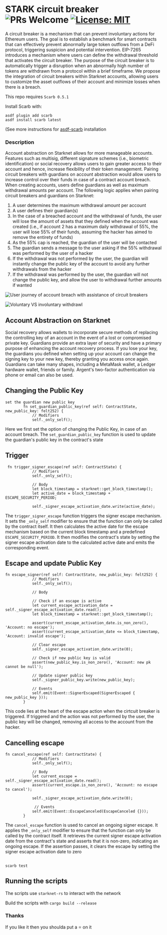 # STARK circuit breaker ![PRs Welcome](https://img.shields.io/badge/PRs-welcome-green.svg) [![License: MIT](https://img.shields.io/badge/License-MIT-yellow.svg)](https://github.com/auditless/cairo-template/blob/main/LICENSE)

A circuit breaker is a mechanism that can prevent involuntary actions for Ethereum users. The goal is to establish a benchmark for smart contracts that can effectively prevent abnormally large token outflows from a DeFi protocol, triggering suspicion and potential intervention.
EIP-7265 introduces a mechanism where users can define the withdrawal threshold that activates the circuit breaker. The purpose of the circuit breaker is to automatically trigger a disruption when an abnormally high number of tokens are withdrawn from a protocol within a brief timeframe. We propose the integration of circuit breakers within Starknet accounts, allowing users to customize the asset outflows of their account and minimize losses when there is a breach.



This repo requires `Scarb 0.5.1`

Install Scarb with:

```
asdf plugin add scarb
asdf install scarb latest
```

(See more instructions for [asdf-scarb](https://github.com/software-mansion/asdf-scarb) installation

### Description

Account abstraction on Starknet allows for more manageable accounts. Features such as multisig, different signature schemes (i.e., biometric identification) or social recovery allows users to gain greater access to their account and hence, increase flexibility of their token management.
Pairing circuit breakers with guardians on account abstraction would allow users to increase control over their funds in case of a contract account breach. When creating accounts, users define guardians as well as maximum withdrawal amounts per account. The following logic applies when pairing circuit breakers and guardians on Starknet:
1. A user determines the maximum withdrawal amount per account
2. A user defines their guardian(s)
3. In the case of a breached account and the withdrawal of funds, the user will lose the amount of assets that they defined when the account was created (i.e., if account 2 has a maximum daily withdrawal of 55%, the user will lose 55% of their funds, assuming the hacker has aimed to remove the entirety of funds)
4. As the 55% cap is reached, the guardian of the user will be contacted
5. The guardian sends a message to the user asking if the 55% withdrawal was performed by the user of a hacker
6. If the withdrawal was not performed by the user, the guardian will instantly change the public key of the account to avoid any further withdrawals from the hacker
7. If the withdrawal was performed by the user, the guardian will not change the public key, and allow the user to withdrawal further amounts if wanted

![User journey of account breach with assistance of circuit breakers](https://files.gitbook.com/v0/b/gitbook-x-prod.appspot.com/o/spaces%2Fy5KeJYomgCy3lWFYyLpo%2Fuploads%2FeIP1ARosYwGk5BtJVQxK%2Fimage.png?alt=media&token=5e18bd61-efce-44de-ac37-3b12c70d8b5a)

![Voluntary VS involuntary withdrawl](https://files.gitbook.com/v0/b/gitbook-x-prod.appspot.com/o/spaces%2Fy5KeJYomgCy3lWFYyLpo%2Fuploads%2FiMFLQfkjhbspOcpmY7ND%2FScreenshot%202023-07-09%20at%2013.41.00.png?alt=media&token=ad9a977a-c8b9-49c6-bf29-ea1eaa8ea487)

## Account Abstraction on Starknet
Social recovery allows wallets to incorporate secure methods of replacing the controlling key of an account in the event of a lost or compromised private key. Guardians provide an extra layer of security and have a primary purpose of enhancing the account recovery process. If you lose your key, the guardians you defined when setting up your account can change the signing key to your new key, thereby granting you access once again. Guardians can take many shapes, including a MetaMask wallet, a Ledger hardware wallet, friends or family. Argent's two-factor authentication via phone or email can also be used.


## Changing the Public Key
```
set the guardian new public key
        fn set_guardian_public_key(ref self: ContractState, new_public_key: felt252) {
            // Modifiers
            self._only_self();
```
Here we first set the option of changing the Public Key, in case of an account breach. The `set_guardian_public_key` function is used to update the guardian's public key in the contract's state

## Trigger
```
 fn trigger_signer_escape(ref self: ContractState) {
            // Modifiers
            self._only_self();

            // Body
            let block_timestamp = starknet::get_block_timestamp();
            let active_date = block_timestamp + ESCAPE_SECURITY_PERIOD;

            self._signer_escape_activation_date.write(active_date);
```
The `trigger_signer_escape` function triggers the signer escape mechanism. It sets the `_only_self` modifier to ensure that the function can only be called by the contract itself. It then calculates the active date for the escape mechanism based on the current block timestamp and a predefined `ESCAPE_SECURITY_PERIOD`. It then modifies the contract's state by setting the signer escape activation date to the calculated active date and emits the corresponding event.


## Escape and update Public Key


```
fn escape_signer(ref self: ContractState, new_public_key: felt252) {
            // Modifiers
            self._only_self();

            // Body

            // Check if an escape is active
            let current_escape_activation_date = self._signer_escape_activation_date.read();
            let block_timestamp = starknet::get_block_timestamp();

            assert(current_escape_activation_date.is_non_zero(), 'Account: no escape');
            assert(current_escape_activation_date <= block_timestamp, 'Account: invalid escape');

            // Clear escape
            self._signer_escape_activation_date.write(0);

            // Check if new public key is valid
            assert(new_public_key.is_non_zero(), 'Account: new pk cannot be null');

            // Update signer public key
            self._signer_public_key.write(new_public_key);

            // Events
            self.emit(Event::SignerEscaped(SignerEscaped { new_public_key }));
        }
```
This code lies at the heart of the escape action when the cirtcuit breaker is triggered. If triggered and the action was not performed by the user, the public key will be changed, removing all access to the account from the hacker.



## Cancelling escape
```
fn cancel_escape(ref self: ContractState) {
            // Modifiers
            self._only_self();

            // Body
            let current_escape = self._signer_escape_activation_date.read();
            assert(current_escape.is_non_zero(), 'Account: no escape to cancel');

            self._signer_escape_activation_date.write(0);
            
             // Events
            self.emit(Event::EscapeCanceled(EscapeCanceled {}));
        }
```
The `cancel_escape` function is used to cancel an ongoing signer escape. It applies the `_only_self` modifier to ensure that the function can only be called by the contract itself. It retrieves the current signer escape activation date from the contract's state and asserts that it is non-zero, indicating an ongoing escape. If the assertion passes, it clears the escape by setting the signer escape activation date to zero 

## 

```
scarb test
```

## Running the scripts

The scripts use `starknet-rs` to interact with the network

Build the scripts with `cargo build --release`

### Thanks

If you like it then you shoulda put a ⭐ on it
